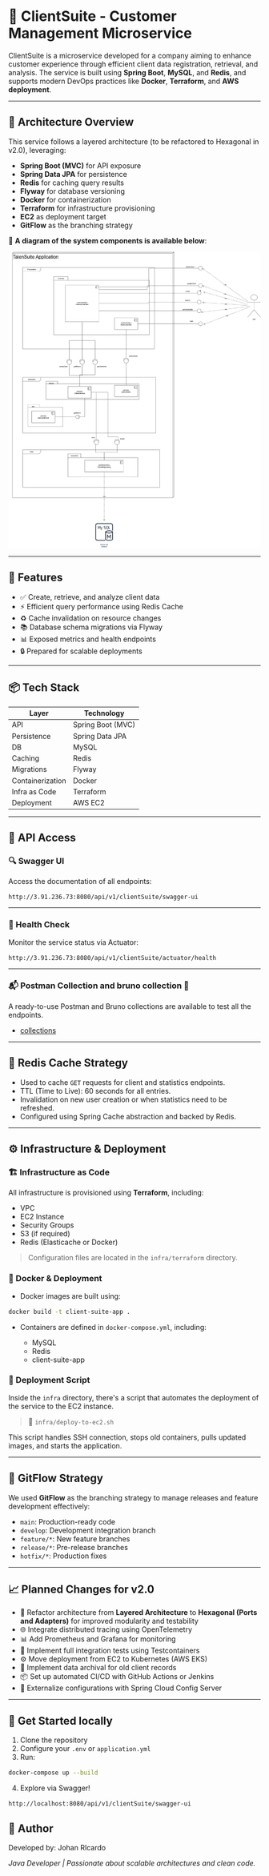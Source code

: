 # 🧾 ClientSuite - Customer Management Microservice

ClientSuite is a microservice developed for a company aiming to enhance customer experience through efficient client data registration, retrieval, and analysis. The service is built using **Spring Boot**, **MySQL**, and **Redis**, and supports modern DevOps practices like **Docker**, **Terraform**, and **AWS deployment**.

---

## 🧩 Architecture Overview

This service follows a layered architecture (to be refactored to Hexagonal in v2.0), leveraging:

- **Spring Boot (MVC)** for API exposure
- **Spring Data JPA** for persistence
- **Redis** for caching query results
- **Flyway** for database versioning
- **Docker** for containerization
- **Terraform** for infrastructure provisioning
- **EC2** as deployment target
- **GitFlow** as the branching strategy

📌 **A diagram of the system components is available below**:

![clientSuite-functional-reqs.png](./documents/clientSuite-functional-reqs.png)

---

## 🚀 Features

- ✅ Create, retrieve, and analyze client data
- ⚡ Efficient query performance using Redis Cache
- ♻️ Cache invalidation on resource changes
- 📚 Database schema migrations via Flyway
- 📊 Exposed metrics and health endpoints
- 🔒 Prepared for scalable deployments

---

## 📦 Tech Stack

| Layer            | Technology           |
|------------------|----------------------|
| API              | Spring Boot (MVC)    |
| Persistence      | Spring Data JPA      |
| DB               | MySQL                |
| Caching          | Redis                |
| Migrations       | Flyway               |
| Containerization | Docker               |
| Infra as Code    | Terraform            |
| Deployment       | AWS EC2              |

---

## 🔗 API Access

### 🔍 Swagger UI  
Access the documentation of all endpoints:

```
http://3.91.236.73:8080/api/v1/clientSuite/swagger-ui
```

---

### 💓 Health Check  
Monitor the service status via Actuator:

```
http://3.91.236.73:8080/api/v1/clientSuite/actuator/health
````

---

### 📬 Postman Collection  and bruno collection 🐶
A ready-to-use Postman and Bruno collections are available to test all the endpoints.  
- [collections](postman)

---

## 📂 Redis Cache Strategy

- Used to cache `GET` requests for client and statistics endpoints.
- TTL (Time to Live): 60 seconds for all entries.
- Invalidation on new user creation or when statistics need to be refreshed.
- Configured using Spring Cache abstraction and backed by Redis.

---

## ⚙️ Infrastructure & Deployment

### 🏗️ Infrastructure as Code

All infrastructure is provisioned using **Terraform**, including:

- VPC
- EC2 Instance
- Security Groups
- S3 (if required)
- Redis (Elasticache or Docker)

> Configuration files are located in the `infra/terraform` directory.

### 🚢 Docker & Deployment

- Docker images are built using:

```bash
docker build -t client-suite-app .
````

* Containers are defined in `docker-compose.yml`, including:

    * MySQL
    * Redis
    * client-suite-app

### 📜 Deployment Script

Inside the `infra` directory, there's a script that automates the deployment of the service to the EC2 instance.

> 📁 `infra/deploy-to-ec2.sh`

This script handles SSH connection, stops old containers, pulls updated images, and starts the application.

---

## 🔀 GitFlow Strategy

We used **GitFlow** as the branching strategy to manage releases and feature development effectively:

* `main`: Production-ready code
* `develop`: Development integration branch
* `feature/*`: New feature branches
* `release/*`: Pre-release branches
* `hotfix/*`: Production fixes

---

## 📈 Planned Changes for v2.0

* 🧱 Refactor architecture from **Layered Architecture** to **Hexagonal (Ports and Adapters)** for improved modularity and testability
* 🌐 Integrate distributed tracing using OpenTelemetry
* 📊 Add Prometheus and Grafana for monitoring
* 🧪 Implement full integration tests using Testcontainers
* ⚙️ Move deployment from EC2 to Kubernetes (AWS EKS)
* 💾 Implement data archival for old client records
* 📦 Set up automated CI/CD with GitHub Actions or Jenkins
* 📁 Externalize configurations with Spring Cloud Config Server

---

## 🏁 Get Started locally

1. Clone the repository
2. Configure your `.env` or `application.yml`
3. Run:

```bash
docker-compose up --build
```

4. Explore via Swagger!



```
http://localhost:8080/api/v1/clientSuite/swagger-ui
```

## 🧠 Author

Developed by: Johan RIcardo

*Java Developer  | Passionate about scalable architectures and clean code.*
